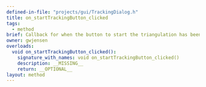 ```yaml
---
defined-in-file: "projects/gui/TrackingDialog.h"
title: on_startTrackingButton_clicked
tags:
  - method
brief: Callback for when the button to start the triangulation has been clicked.
owner: gwjensen
overloads:
  void on_startTrackingButton_clicked():
    signature_with_names: void on_startTrackingButton_clicked()
    description: __MISSING__
    return: __OPTIONAL__
layout: method
---
```

